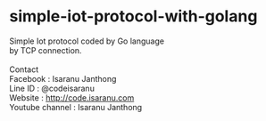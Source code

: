 # simple-iot-protocol-with-golang
Simple Iot protocol coded by Go language<br>
by TCP connection.<br>
<br>
Contact<br>
Facebook : Isaranu Janthong<br>
Line ID : @codeisaranu<br>
Website : http://code.isaranu.com<br>
Youtube channel : Isaranu Janthong<br>
